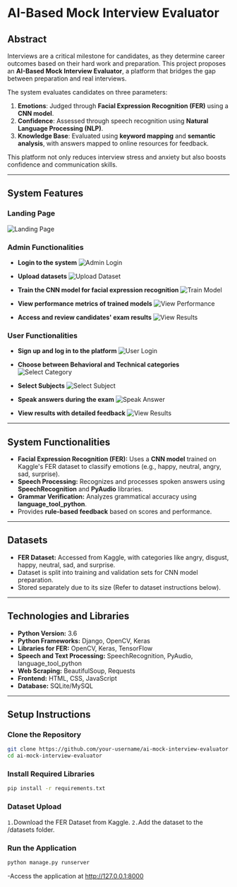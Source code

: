 # **AI-Based Mock Interview Evaluator**

## **Abstract**
Interviews are a critical milestone for candidates, as they determine career outcomes based on their hard work and preparation. This project proposes an **AI-Based Mock Interview Evaluator**, a platform that bridges the gap between preparation and real interviews. 

The system evaluates candidates on three parameters:
1. **Emotions**: Judged through **Facial Expression Recognition (FER)** using a **CNN model**.
2. **Confidence**: Assessed through speech recognition using **Natural Language Processing (NLP)**.
3. **Knowledge Base**: Evaluated using **keyword mapping** and **semantic analysis**, with answers mapped to online resources for feedback.

This platform not only reduces interview stress and anxiety but also boosts confidence and communication skills.

---

## **System Features**

### **Landing Page**
![Landing Page](screenshots/Landing_Page.png)

### **Admin Functionalities**
- **Login to the system**
  ![Admin Login](screenshots/Admin_Login.png)

- **Upload datasets**
  ![Upload Dataset](screenshots/Upload_Dataset.png)

- **Train the CNN model for facial expression recognition**
  ![Train Model](screenshots/Train_Model.png)

- **View performance metrics of trained models**
  ![View Performance](screenshots/View_Performance.png)

- **Access and review candidates' exam results**
  ![View Results](screenshots/View_Results.png)

### **User Functionalities**
- **Sign up and log in to the platform**
  ![User Login](screenshots/User_Login.png)

- **Choose between Behavioral and Technical categories**
  ![Select Category](screenshots/Select_Category.png)

- **Select Subjects**
  ![Select Subject](screenshots/Select_Subject.png)

- **Speak answers during the exam**
  ![Speak Answer](screenshots/Speak_Answer.png)

- **View results with detailed feedback**
  ![View Results](screenshots/View_Results_User.png)

---
## **System Functionalities**
- **Facial Expression Recognition (FER):** Uses a **CNN model** trained on Kaggle's FER dataset to classify emotions (e.g., happy, neutral, angry, sad, surprise).
- **Speech Processing:** Recognizes and processes spoken answers using **SpeechRecognition** and **PyAudio** libraries.
- **Grammar Verification:** Analyzes grammatical accuracy using **language_tool_python**.
- Provides **rule-based feedback** based on scores and performance.

---

## **Datasets**
- **FER Dataset:** Accessed from Kaggle, with categories like angry, disgust, happy, neutral, sad, and surprise.
- Dataset is split into training and validation sets for CNN model preparation.
- Stored separately due to its size (Refer to dataset instructions below).

---

## **Technologies and Libraries**
- **Python Version:** 3.6
- **Python Frameworks:** Django, OpenCV, Keras
- **Libraries for FER:** OpenCV, Keras, TensorFlow
- **Speech and Text Processing:** SpeechRecognition, PyAudio, language_tool_python
- **Web Scraping:** BeautifulSoup, Requests
- **Frontend:** HTML, CSS, JavaScript
- **Database:** SQLite/MySQL

---

## **Setup Instructions**

### **Clone the Repository**
```bash
git clone https://github.com/your-username/ai-mock-interview-evaluator.git
cd ai-mock-interview-evaluator
```

### **Install Required Libraries**
```bash
pip install -r requirements.txt
```

### **Dataset Upload**
`1.`Download the FER Dataset from Kaggle.
`2.`Add the dataset to the /datasets folder.

### **Run the Application**
```bash
python manage.py runserver
```
-Access the application at http://127.0.0.1:8000
